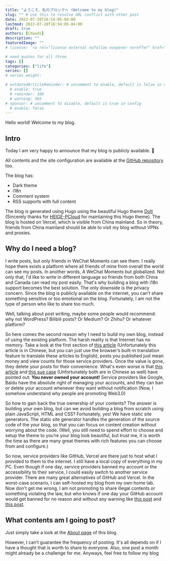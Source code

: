 ```yaml
---
title: "ようこそ、私のブロックへ (Welcome to my blog)"
slug: "" # use this to resolve URL conflict with other post
date: 2022-07-28T16:54:05-04:00
lastmod: 2022-07-28T16:54:05-04:00
draft: true
authors: [CXwudi]
description: ""
featuredImage: ""
# license: '<a rel="license external nofollow noopener noreffer" href="https://creativecommons.org/licenses/by-nc/4.0/" target="_blank">CC BY-NC 4.0</a>'

# need quotes for all three
tags: []
categories: ["life"]
series: []
# series_weight: 

# outdatedArticleReminder: # uncomment to enable, default is false in config 
  # enable: true
  # reminder: 180
  # warning: 365
# sponsor: # uncomment to disable, default is true in config 
  # enable: false
---
```


Hello world! Welcome to my blog.

<!--more-->

## Intro

Today I am very happy to announce that my blog is publicly available. 🎉

All contents and the site configuration are available at the [GitHub repository](https://github.com/CXwudi/personal-blog-source) too.

The blog has:

- Dark theme
- i18n
- Comment system
- RSS supports with full content

The blog is generated using Hugo using the beautiful Hugo theme [DoIt](https://github.com/HEIGE-PCloud/DoIt) (Sincerely thanks for [HEIGE-PCloud](https://github.com/HEIGE-PCloud) for maintaining this Hugo theme). The blog is hosted on Vercel, which is visible from China mainland. So in theory, friends from China mainland should be able to visit my blog without VPNs and proxies.

## Why do I need a blog?

I write posts, but only friends in WeChat Moments can see them. I really hope there exists a platform where all friends of mine from overall the world can see my posts. In another words, A WeChat Moments but globalized.
Not only that, I'd like to write in different language so friends from both China and Canada can read my post easily. That's why building a blog with i18n support becomes the best solution.
The only downside is the privacy concern. Since the blog is publicly available on the internet, you can’t share something sensitive or too emotional on the blog. Fortunately, I am not the type of person who like to share too much.

Well, talking about post writing, maybe some people would recommend: why not WordPress? Bilibili posts? Or Medium? Or Zhihu? Or whatever platform?

So here comes the second reason why I need to build my own blog, instead of using the existing platform. The harsh reality is that Internet has no memory. Take a look at the first section of [this article](https://mp.weixin.qq.com/s/733a3gDW2F8B65joRrypMw) (Unfortunately this article is in Chinese, but you can just use the browser’s built-in translation feature to translate these articles to English), posts you published just mean money and view counts for those service providers. Once the value is gone, they delete your posts for their convenience.
What's even worse is that [this article](https://mp.weixin.qq.com/s/oY2ITkqebpKeLS3QEYviVg) and [this sue case](https://zhuanlan.zhihu.com/p/367880098) (Unfortunately both are in Chinese as well) have pointed out: **You never owned your account!** Service providers like Google, Baidu have the absolute right of managing your accounts, and they can ban or delete your account whenever they want without notification (Now, I somehow understand why people are promoting Web3.0)

So how to gain back the true ownership of your contents? The answer is building your own blog, but can we avoid building a blog from scratch using plain JavaScript, HTML and CSS? Fortunately, yes! We have static site generators. The static site generator handles the generation of the source code of the your blog, so that you can focus on content creation without worrying about the code. (Well, you still need to spend effort to choose and setup the theme to you’re your blog look beautiful, but trust me, it is worth the time as there are many great themes with rich features you can choose from and configure.)

So now, service providers like GitHub, Vercel are there just to host what I provided to them to the internet. I still have a local copy of everything in my PC. Even though if one day, service providers banned my account or the accessibility to their service, I could easily switch to another service provider. There are many great alternatives of GitHub and Vercel. In the worst-case scenario, I can self-hosted my blog from my own home lab. Now don’t get me wrong, I am not promoting to share illegal contents or something violating the law, but who knows if one day your GitHub account would get banned for no reason and without any warning like [this post](https://v2ex.com/t/836086) and [this post](https://yuukoamamiya.github.io/p/%E5%85%B3%E4%BA%8E%E6%88%91%E8%A2%ABgithub%E5%B0%81%E5%8F%B7%E8%BF%99%E4%BB%B6%E4%BA%8B/).

## What contents am I going to post?

Just simply take a look at the [About page](/about/#about-this-blog) of this blog.

However, I can’t guarantee the frequency of posting. It's all depends on if I have a thought that is worth to share to everyone. Also, one post a month might already be a challenge for me. Anyways, feel free to follow my blog
